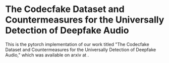 # The Codecfake Dataset and Countermeasures for the Universally Detection of Deepfake Audio
This is the pytorch implementation of our work titled "The Codecfake Dataset and Countermeasures for the Universally Detection of Deepfake Audio," which was available on arxiv at .
